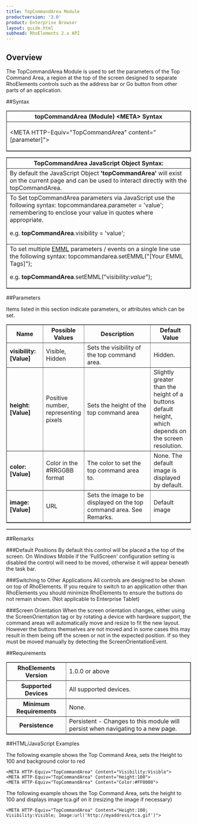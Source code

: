 ```yaml
---
title: TopCommandArea Module
productversion: '3.0'
product: Enterprise Browser
layout: guide.html
subhead: RhoElements 2.x API
---
```


## Overview
The TopCommandArea Module is used to set the parameters of the Top Command Area, a region at the top of the screen designed to separate RhoElements controls such as the address bar or Go button from other parts of an application.

##Syntax
<table class="facelift" style="width:100%" border="1" padding="5px"> <tr><th class="tableHeading">topCommandArea (Module) &lt;META&gt; Syntax
</th></tr><tr><td class="clsSyntaxCells clsOddRow"><p>&lt;META HTTP-Equiv="TopCommandArea" content="[parameter]"&gt;</p></td></tr></table>
<table class="facelift" style="width:100%" border="1" padding="5px"> <tr><th class="tableHeading">TopCommandArea JavaScript Object Syntax:</th></tr><tr><td class="clsSyntaxCells clsOddRow">
By default the JavaScript Object <b>'topCommandArea'</b> will exist on the current page and can be used to interact directly with the topCommandArea.
</td></tr><tr><td class="clsSyntaxCells clsEvenRow">
To Set topCommandArea parameters via JavaScript use the following syntax: topcommandarea.parameter = 'value'; remembering to enclose your value in quotes where appropriate.  
<P />e.g. <b>topCommandArea</b>.visibility = 'value';
</td></tr><tr><td class="clsSyntaxCells clsOddRow">							
To set multiple <a href="/rhoelements/EMMLOverview">EMML</a> parameters / events on a single line use the following syntax: topcommandarea.setEMML("[Your EMML Tags]");
<P />
e.g. <b>topCommandArea</b>.setEMML("visibility:<i>value</i>");							
</td></tr></table>

##Parameters


Items listed in this section indicate parameters, or attributes which can be set.
<table class="facelift" style="width:100%" border="1" padding="5px"> <col width="20%" /><col width="20%" /><col width="38%" /><col width="22%" /><tr><th class="tableHeading">Name</th><th class="tableHeading">Possible Values</th><th class="tableHeading">Description</th><th class="tableHeading">Default Value</th></tr><tr><td class="clsSyntaxCells clsOddRow"><b>visibility:[Value]
</b></td><td class="clsSyntaxCells clsOddRow">Visible, Hidden</td><td class="clsSyntaxCells clsOddRow">Sets the visibility of the top command area.</td><td class="clsSyntaxCells clsOddRow">Hidden.</td></tr><tr><td class="clsSyntaxCells clsEvenRow"><b>height:[Value]
</b></td><td class="clsSyntaxCells clsEvenRow">Positive number, representing pixels</td><td class="clsSyntaxCells clsEvenRow">Sets the height of the top command area</td><td class="clsSyntaxCells clsEvenRow">Slightly greater than the height of a buttons default height, which depends on the screen resolution.</td></tr><tr><td class="clsSyntaxCells clsOddRow"><b>color:[Value]
</b></td><td class="clsSyntaxCells clsOddRow">Color in the #RRGGBB format</td><td class="clsSyntaxCells clsOddRow">The color to set the top command area to.</td><td class="clsSyntaxCells clsOddRow">None. The default image is displayed by default.</td></tr><tr><td class="clsSyntaxCells clsEvenRow"><b>image:[Value]
</b></td><td class="clsSyntaxCells clsEvenRow">URL</td><td class="clsSyntaxCells clsEvenRow">Sets the image to be displayed on the top command area.  See Remarks.</td><td class="clsSyntaxCells clsEvenRow">Default image</td></tr></table>
<table class="facelift" style="width:100%" border="1" padding="5px"> <col width="78%" /><col width="8%" /><col width="1%" /><col width="5%" /><col width="1%" /><col width="5%" /><col width="2%" /></table>




##Remarks


###Default Positions
By default this control will be placed a the top of the screen. On Windows Mobile if the 'FullScreen' configuration setting is disabled the control will need to be moved, otherwise it will appear beneath the task bar.


###Switching to Other Applications
All controls are designed to be shown on top of RhoElements. If you require to switch to an application other than RhoElements you should minimize RhoElements to ensure the buttons do not remain shown. (Not applicable to Enterprise Tablet)


###Screen Orientation
When the screen orientation changes, either using the ScreenOrientation tag or by rotating a device with hardware support, the command areas will automatically move and resize to fit the new layout. However the buttons themselves are not moved and in some cases this may result in them being off the screen or not in the expected position. If so they must be moved manually by detecting the ScreenOrientationEvent.




##Requirements

<table class="facelift" style="width:100%" border="1" padding="5px"> <tr><th class="tableHeading">RhoElements Version</th><td class="clsSyntaxCell clsEvenRow">1.0.0 or above
</td></tr><tr><th class="tableHeading">Supported Devices</th><td class="clsSyntaxCell clsOddRow">All supported devices.</td></tr><tr><th class="tableHeading">Minimum Requirements</th><td class="clsSyntaxCell clsOddRow">None.</td></tr><tr><th class="tableHeading">Persistence</th><td class="clsSyntaxCell clsEvenRow">Persistent - Changes to this module will persist when navigating to a new page.</td></tr></table>


##HTML/JavaScript Examples

The following example shows the Top Command Area, sets the Height to 100 and background color to red

	<META HTTP-Equiv="TopCommandArea" Content="Visibility:Visible">
	<META HTTP-Equiv="TopCommandArea" Content="Height:100">
	<META HTTP-Equiv="TopCommandArea" Content="Color:#FF0000">
	
The following example shows the Top Command Area, sets the height to 100 and displays image tca.gif on it (resizing the image if necessary)

	<META HTTP-Equiv="TopCommandArea" Content="Height:100; Visibility:Visible; Image:url('http://myaddress/tca.gif')">


